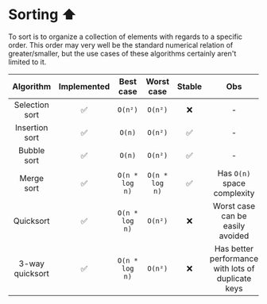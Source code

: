 # Sorting ⬆️

To sort is to organize a collection of elements with regards to a specific
order. This order may very well be the standard numerical relation of
greater/smaller, but the use cases of these algorithms certainly aren't limited
to it.

|    Algorithm    | Implemented |   Best case    |   Worst case   | Stable |                        Obs                         |
| :-------------: | :---------: | :------------: | :------------: | :----: | :------------------------------------------------: |
| Selection sort  |     ✅      |    `O(n²)`     |    `O(n²)`     |   ❌   |                         -                          |
| Insertion sort  |     ✅      |     `O(n)`     |    `O(n²)`     |   ✅   |                         -                          |
|   Bubble sort   |     ✅      |     `O(n)`     |    `O(n²)`     |   ✅   |                         -                          |
|   Merge sort    |     ✅      | `O(n * log n)` | `O(n * log n)` |   ✅   |            Has `O(n)` space complexity             |
|    Quicksort    |     ✅      | `O(n * log n)` |    `O(n²)`     |   ❌   |          Worst case can be easily avoided          |
| 3-way quicksort |     ✅      | `O(n * log n)` |    `O(n²)`     |   ❌   | Has better performance with lots of duplicate keys |
